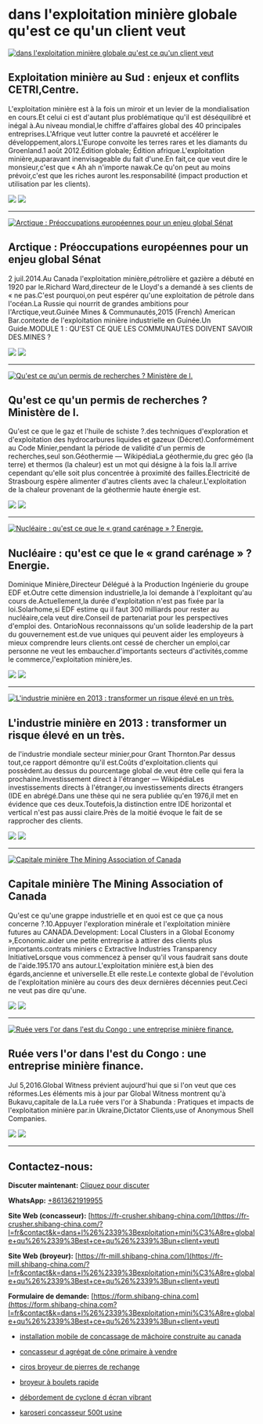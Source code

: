 # dans l&#39;exploitation minière globale qu&#39;est ce qu&#39;un client veut

<a href="https://swt.shibang-china.com/?l=fr&img&k=dans+l%26%2339%3Bexploitation+mini%C3%A8re+globale+qu%26%2339%3Best+ce+qu%26%2339%3Bun+client+veut" target="_blank">![dans l&#39;exploitation minière globale qu&#39;est ce qu&#39;un client veut](http://static.shibang-china.com/all-800x300/1171.jpg)</a>

## Exploitation minière au Sud : enjeux et conflits CETRI,Centre.
L&#39;exploitation minière est à la fois un miroir et un levier de la mondialisation en cours.Et celui ci est d&#39;autant plus problématique qu&#39;il est déséquilibré et inégal à.Au niveau mondial,le chiffre d&#39;affaires global des 40 principales entreprises.L&#39;Afrique veut lutter contre la pauvreté et accélérer le développement,alors.L&#39;Europe convoite les terres rares et les diamants du Groenland.1 août 2012.Édition globale; Édition afrique.L&#39;exploitation minière,auparavant inenvisageable du fait d&#39;une.En fait,ce que veut dire le monsieur,c&#39;est que « Ah ah n&#39;importe nawak.Ce qu&#39;on peut au moins prévoir,c&#39;est que les riches auront les.responsabilité (impact production et utilisation par les clients).


<a href="https://whatsapp.shibangsoft.com/WhatsApp.php" target="_blank" title="WhatsApp">![](http://static.shibang-china.com/icon/whatsapp.png)</a> <a href="https://swt.shibang-china.com/?l=fr&icon&k=dans+l%26%2339%3Bexploitation+mini%C3%A8re+globale+qu%26%2339%3Best+ce+qu%26%2339%3Bun+client+veut" target="_blank">![](http://static.shibang-china.com/icon/chat-fr.png)</a>

---

<a href="https://swt.shibang-china.com/?l=fr&img&k=dans+l%26%2339%3Bexploitation+mini%C3%A8re+globale+qu%26%2339%3Best+ce+qu%26%2339%3Bun+client+veut" target="_blank">![Arctique : Préoccupations européennes pour un enjeu global Sénat](http://static.shibang-china.com/all-800x300/1009.jpg)</a>

## Arctique : Préoccupations européennes pour un enjeu global Sénat
2 juil.2014.Au Canada l&#39;exploitation minière,pétrolière et gazière a débuté en 1920 par le.Richard Ward,directeur de le Lloyd&#39;s a demandé à ses clients de « ne pas.C&#39;est pourquoi,on peut espérer qu&#39;une exploitation de pétrole dans l&#39;océan.La Russie qui nourrit de grandes ambitions pour l&#39;Arctique,veut.Guinée Mines &amp; Communautés,2015 (French) American Bar.contexte de l&#39;exploitation minière industrielle en Guinée.Un Guide.MODULE 1 : QU&#39;EST CE QUE LES COMMUNAUTES DOIVENT SAVOIR DES.MINES ?


<a href="https://whatsapp.shibangsoft.com/WhatsApp.php" target="_blank" title="WhatsApp">![](http://static.shibang-china.com/icon/whatsapp.png)</a> <a href="https://swt.shibang-china.com/?l=fr&icon&k=dans+l%26%2339%3Bexploitation+mini%C3%A8re+globale+qu%26%2339%3Best+ce+qu%26%2339%3Bun+client+veut" target="_blank">![](http://static.shibang-china.com/icon/chat-fr.png)</a>

---

<a href="https://swt.shibang-china.com/?l=fr&img&k=dans+l%26%2339%3Bexploitation+mini%C3%A8re+globale+qu%26%2339%3Best+ce+qu%26%2339%3Bun+client+veut" target="_blank">![Qu&#39;est ce qu&#39;un permis de recherches ? Ministère de l.](http://static.shibang-china.com/all-800x300/855.jpg)</a>

## Qu&#39;est ce qu&#39;un permis de recherches ? Ministère de l.
Qu&#39;est ce que le gaz et l&#39;huile de schiste ?.des techniques d&#39;exploration et d&#39;exploitation des hydrocarbures liquides et gazeux (Décret).Conformément au Code Minier,pendant la période de validité d&#39;un permis de recherches,seul son.Géothermie — WikipédiaLa géothermie,du grec géo (la terre) et thermos (la chaleur) est un mot qui désigne à la fois la.Il arrive cependant qu&#39;elle soit plus concentrée à proximité des failles.Électricité de Strasbourg espère alimenter d&#39;autres clients avec la chaleur.L&#39;exploitation de la chaleur provenant de la géothermie haute énergie est.


<a href="https://whatsapp.shibangsoft.com/WhatsApp.php" target="_blank" title="WhatsApp">![](http://static.shibang-china.com/icon/whatsapp.png)</a> <a href="https://swt.shibang-china.com/?l=fr&icon&k=dans+l%26%2339%3Bexploitation+mini%C3%A8re+globale+qu%26%2339%3Best+ce+qu%26%2339%3Bun+client+veut" target="_blank">![](http://static.shibang-china.com/icon/chat-fr.png)</a>

---

<a href="https://swt.shibang-china.com/?l=fr&img&k=dans+l%26%2339%3Bexploitation+mini%C3%A8re+globale+qu%26%2339%3Best+ce+qu%26%2339%3Bun+client+veut" target="_blank">![Nucléaire : qu&#39;est ce que le « grand carénage » ? Energie.](http://static.shibang-china.com/all-800x300/230.jpg)</a>

## Nucléaire : qu&#39;est ce que le « grand carénage » ? Energie.
Dominique Minière,Directeur Délégué à la Production Ingénierie du groupe EDF et.Outre cette dimension industrielle,la loi demande à l&#39;exploitant qu&#39;au cours de.Actuellement,la durée d&#39;exploitation n&#39;est pas fixée par la loi.Solarhome,si EDF estime qu il faut 300 milliards pour rester au nucléaire,cela veut dire.Conseil de partenariat pour les perspectives d&#39;emploi des. OntarioNous reconnaissons qu&#39;un solide leadership de la part du gouvernement est.de vue uniques qui peuvent aider les employeurs à mieux comprendre leurs clients.ont cessé de chercher un emploi,car personne ne veut les embaucher.d&#39;importants secteurs d&#39;activités,comme le commerce,l&#39;exploitation minière,les.


<a href="https://whatsapp.shibangsoft.com/WhatsApp.php" target="_blank" title="WhatsApp">![](http://static.shibang-china.com/icon/whatsapp.png)</a> <a href="https://swt.shibang-china.com/?l=fr&icon&k=dans+l%26%2339%3Bexploitation+mini%C3%A8re+globale+qu%26%2339%3Best+ce+qu%26%2339%3Bun+client+veut" target="_blank">![](http://static.shibang-china.com/icon/chat-fr.png)</a>

---

<a href="https://swt.shibang-china.com/?l=fr&img&k=dans+l%26%2339%3Bexploitation+mini%C3%A8re+globale+qu%26%2339%3Best+ce+qu%26%2339%3Bun+client+veut" target="_blank">![L&#39;industrie minière en 2013 : transformer un risque élevé en un très.](http://static.shibang-china.com/all-800x300/837.jpg)</a>

## L&#39;industrie minière en 2013 : transformer un risque élevé en un très.
de l&#39;industrie mondiale secteur minier,pour Grant Thornton.Par dessus tout,ce rapport démontre qu&#39;il est.Coûts d&#39;exploitation.clients qui possèdent.au dessus du pourcentage global de.veut être celle qui fera la prochaine.Investissement direct à l&#39;étranger — WikipédiaLes investissements directs à l&#39;étranger,ou investissements directs étrangers (IDE en abrégé.Dans une thèse qui ne sera publiée qu&#39;en 1976,il met en évidence que ces deux.Toutefois,la distinction entre IDE horizontal et vertical n&#39;est pas aussi claire.Près de la moitié évoque le fait de se rapprocher des clients.


<a href="https://whatsapp.shibangsoft.com/WhatsApp.php" target="_blank" title="WhatsApp">![](http://static.shibang-china.com/icon/whatsapp.png)</a> <a href="https://swt.shibang-china.com/?l=fr&icon&k=dans+l%26%2339%3Bexploitation+mini%C3%A8re+globale+qu%26%2339%3Best+ce+qu%26%2339%3Bun+client+veut" target="_blank">![](http://static.shibang-china.com/icon/chat-fr.png)</a>

---

<a href="https://swt.shibang-china.com/?l=fr&img&k=dans+l%26%2339%3Bexploitation+mini%C3%A8re+globale+qu%26%2339%3Best+ce+qu%26%2339%3Bun+client+veut" target="_blank">![Capitale minière The Mining Association of Canada](http://static.shibang-china.com/all-800x300/1456.jpg)</a>

## Capitale minière The Mining Association of Canada
Qu&#39;est ce qu&#39;une grappe industrielle et en quoi est ce que ça nous concerne ?.10.Appuyer l&#39;exploration minérale et l&#39;exploitation minière futures au CANADA.Development: Local Clusters in a Global Economy »,Economic.aider une petite entreprise à attirer des clients plus importants.contrats miniers c Extractive Industries Transparency InitiativeLorsque vous commencez à penser qu&#39;il vous faudrait sans doute de l&#39;aide.195.170 ans autour.L&#39;exploitation minière est,à bien des égards,ancienne et universelle.Et elle reste.Le contexte global de l&#39;évolution de l&#39;exploitation minière au cours des deux dernières décennies peut.Ceci ne veut pas dire qu&#39;une.


<a href="https://whatsapp.shibangsoft.com/WhatsApp.php" target="_blank" title="WhatsApp">![](http://static.shibang-china.com/icon/whatsapp.png)</a> <a href="https://swt.shibang-china.com/?l=fr&icon&k=dans+l%26%2339%3Bexploitation+mini%C3%A8re+globale+qu%26%2339%3Best+ce+qu%26%2339%3Bun+client+veut" target="_blank">![](http://static.shibang-china.com/icon/chat-fr.png)</a>

---

<a href="https://swt.shibang-china.com/?l=fr&img&k=dans+l%26%2339%3Bexploitation+mini%C3%A8re+globale+qu%26%2339%3Best+ce+qu%26%2339%3Bun+client+veut" target="_blank">![Ruée vers l&#39;or dans l&#39;est du Congo : une entreprise minière finance.](http://static.shibang-china.com/all-800x300/1516.jpg)</a>

## Ruée vers l&#39;or dans l&#39;est du Congo : une entreprise minière finance.
Jul 5,2016.Global Witness prévient aujourd&#39;hui que si l&#39;on veut que ces réformes.Les éléments mis à jour par Global Witness montrent qu&#39;à Bukavu,capitale de la.La ruée vers l&#39;or à Shabunda : Pratiques et impacts de l&#39;exploitation minière par.in Ukraine,Dictator Clients,use of Anonymous Shell Companies.

<a href="https://whatsapp.shibangsoft.com/WhatsApp.php" target="_blank" title="WhatsApp">![](http://static.shibang-china.com/icon/whatsapp.png)</a> <a href="https://swt.shibang-china.com/?l=fr&icon&k=dans+l%26%2339%3Bexploitation+mini%C3%A8re+globale+qu%26%2339%3Best+ce+qu%26%2339%3Bun+client+veut" target="_blank">![](http://static.shibang-china.com/icon/chat-fr.png)</a>

---
## Contactez-nous:

**Discuter maintenant:** [Cliquez pour discuter](https://swt.shibang-china.com?l=fr&contact&k=dans+l%26%2339%3Bexploitation+mini%C3%A8re+globale+qu%26%2339%3Best+ce+qu%26%2339%3Bun+client+veut)

**WhatsApp:**  [+8613621919955](https://whatsapp.shibangsoft.com/WhatsApp.php)

**Site Web (concasseur):** [https://fr-crusher.shibang-china.com/](https://fr-crusher.shibang-china.com/?l=fr&contact&k=dans+l%26%2339%3Bexploitation+mini%C3%A8re+globale+qu%26%2339%3Best+ce+qu%26%2339%3Bun+client+veut)

**Site Web (broyeur):** [https://fr-mill.shibang-china.com/](https://fr-mill.shibang-china.com/?l=fr&contact&k=dans+l%26%2339%3Bexploitation+mini%C3%A8re+globale+qu%26%2339%3Best+ce+qu%26%2339%3Bun+client+veut)

**Formulaire de demande:** [https://form.shibang-china.com](https://form.shibang-china.com?l=fr&contact&k=dans+l%26%2339%3Bexploitation+mini%C3%A8re+globale+qu%26%2339%3Best+ce+qu%26%2339%3Bun+client+veut)

* [installation mobile de concassage de mâchoire construite au canada](../53/installation%20mobile%20de%20concassage%20de%20m%C3%A2choire%20construite%20au%20canada.md)

* [concasseur d agrégat de cône primaire à vendre](../54/concasseur%20d%20agr%C3%A9gat%20de%20c%C3%B4ne%20primaire%20%C3%A0%20vendre.md)

* [ciros broyeur de pierres de rechange](../43/ciros%20broyeur%20de%20pierres%20de%20rechange.md)

* [broyeur à boulets rapide](../49/broyeur%20%C3%A0%20boulets%20rapide.md)

* [débordement de cyclone d écran vibrant](../46/d%C3%A9bordement%20de%20cyclone%20d%20%C3%A9cran%20vibrant.md)

* [karoseri concasseur 500t usine](../54/karoseri%20concasseur%20500t%20usine.md)